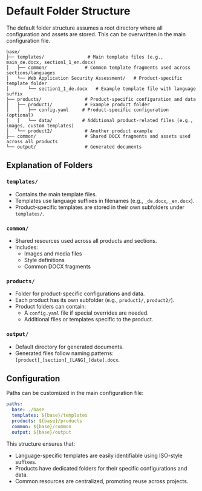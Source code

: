 # Default Folder Structure

The default folder structure assumes a root directory where all configuration and assets are stored. This can be overwritten in the main configuration file.

```
base/
├── templates/                # Main template files (e.g., main_de.docx, section1_1_en.docx)
│   ├── common/              # Common template fragments used across sections/languages
│   └── Web Application Security Assessment/   # Product-specific template folder
│       └── section1_1_de.docx   # Example template file with language suffix
├── products/                # Product-specific configuration and data
│   ├── product1/            # Example product folder
│   │   ├── config.yaml     # Product-specific configuration (optional)
│   │   └── data/           # Additional product-related files (e.g., images, custom templates)
│   └── product2/            # Another product example
├── common/                  # Shared DOCX fragments and assets used across all products
└── output/                  # Generated documents
```

## Explanation of Folders

### `templates/`
- Contains the main template files.
- Templates use language suffixes in filenames (e.g., `_de.docx`, `_en.docx`).
- Product-specific templates are stored in their own subfolders under `templates/`.

### `common/`
- Shared resources used across all products and sections.
- Includes:
  - Images and media files
  - Style definitions
  - Common DOCX fragments

### `products/`
- Folder for product-specific configurations and data.
- Each product has its own subfolder (e.g., `product1/`, `product2/`).
- Product folders can contain:
  - A `config.yaml` file if special overrides are needed.
  - Additional files or templates specific to the product.

### `output/`
- Default directory for generated documents.
- Generated files follow naming patterns: `[product]_[section]_[LANG]_[date].docx`.

## Configuration
Paths can be customized in the main configuration file:

```yaml
paths:
  base: ./base
  templates: ${base}/templates
  products: ${base}/products
  common: ${base}/common
  output: ${base}/output
```

This structure ensures that:
- Language-specific templates are easily identifiable using ISO-style suffixes.
- Products have dedicated folders for their specific configurations and data.
- Common resources are centralized, promoting reuse across projects.
